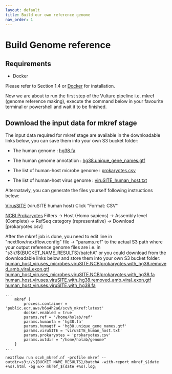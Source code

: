 ```yaml
---
layout: default
title: Build our own reference genome
nav_order: 1
---
```




# Build Genome reference

## <a name="require"></a>Requirements
* Docker

Please refer to Section 1.4 or [Docker](https://docs.docker.com/engine/install/ubuntu/) for installation.

Now we are about to run the first step of the Vulture pipeline i.e. mkref (genome reference making), execute the command below in your favourite terminal or powershell and wait it to be finished.


## Download the input data for mkref stage
The input data required for mkref stage are available in the downloadable links below, you can save them into your own S3 bucket folder:

* The human genome : [hg38.fa](https://vulture-reference.s3.ap-east-1.amazonaws.com/humangenome/hg38.fa)

* The human genome annotation : [hg38.unique_gene_names.gtf](https://vulture-reference.s3.ap-east-1.amazonaws.com/humangenome/hg38.unique_gene_names.gtf)

* The list of human-host microbe genome : [prokaryotes.csv](https://vulture-reference.s3.ap-east-1.amazonaws.com/humangenome/prokaryotes.csv)

* The list of human-host virus genome : [viruSITE_human_host.txt](https://vulture-reference.s3.ap-east-1.amazonaws.com/humangenome/viruSITE_human_host.txt)

Alternatavly, you can generate the files yourself following instructions below:

[VirusSITE](http://virusite.org/index.php?nav=search&fields=1&query1=Human&wc1=on&field1=virus.host&search=Search&query2=&wc2=on&field2=virus.name&query3=&wc3=on&field3=virus.name&search_nav=virus&sort=name&order=asc&rows=25&page=1)
(viruSITE human host)
Click "Format: CSV"

[NCBI Prokaryotes](https://www.ncbi.nlm.nih.gov/genome/browse#!/prokaryotes/)
Filters -> Host (Homo sapiens) -> Assembly level (Complete) -> RefSeq category (representative) -> Download [prokaryotes.csv]

After the mkref job is done, you need to edit line in "nextflow/nextflow.config" file -> "params.ref" to the actual S3 path where your output reference genome files are i.e. in "s3://${BUCKET_NAME_RESULTS}/batchA" or you could download from the downloadable links below and store them into your own S3 bucket folder:
[human_host_viruses_microbes.viruSITE.NCBIprokaryotes.with_hg38.removed_amb_viral_exon.gtf](https://vulture-reference.s3.ap-east-1.amazonaws.com/human_host_viruses_microbes.viruSITE.NCBIprokaryotes.with_hg38.removed_amb_viral_exon.gtf)
[human_host_viruses_microbes.viruSITE.NCBIprokaryotes.with_hg38.fa](https://vulture-reference.s3.ap-east-1.amazonaws.com/human_host_viruses_microbes.viruSITE.NCBIprokaryotes.with_hg38.fa)
[human_host_viruses.viruSITE.with_hg38.removed_amb_viral_exon.gtf](https://vulture-reference.s3.ap-east-1.amazonaws.com/human_host_viruses.viruSITE.with_hg38.removed_amb_viral_exon.gtf)
[human_host_viruses.viruSITE.with_hg38.fa](https://vulture-reference.s3.ap-east-1.amazonaws.com/human_host_viruses.viruSITE.with_hg38.fa)

```shell
...
    mkref {
        process.container = 'public.ecr.aws/b6a4h2a6/scvh_mkref:latest'
		docker.enabled = true
        params.ref = '/home/holab/ref'
        params.humanfa = 'hg38.fa'
        params.humagtf = 'hg38.unique_gene_names.gtf'
        params.viruSITE = 'viruSITE_human_host.txt'
        params.prokaryotes = 'prokaryotes.csv'
		params.outdir = "/home/holab/genome"
    }  
...

```

```shell
nextflow run scvh_mkref.nf -profile mkref --outdir=s3://${BUCKET_NAME_RESULTS}/batchA -with-report mkref_$(date +%s).html -bg &>> mkref_$(date +%s).log;
```